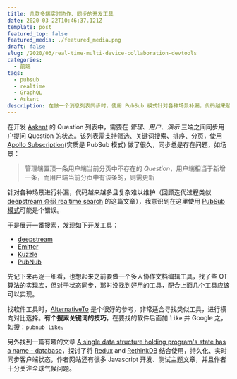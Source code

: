```yaml
---
title: 几款多端实时协作、同步的开发工具
date: 2020-03-22T10:46:37.121Z
template: post
featured_top: false
featured_media: ./featured_media.png
draft: false
slug: /2020/03/real-time-multi-device-collaboration-devtools
categories:
  - 前端
tags:
  - pubsub
  - realtime
  - GraphQL
  - Askent
description: 在做一个消息列表同步时，使用 PubSub 模式针对各种场景补漏，代码越来越多且复杂难以维护。展开搜索，发现一些有用的工具
---
```


<!-- endExcerpt -->

在开发 [Askent](/2020/03/askent-give-up-prisma2) 的 Question 列表中，需要在 _管理、用户、演示_ 三端之间同步用户提问 Question 的状态。该列表需支持筛选、关键词搜索、排序、分页，使用 [Apollo Subscription](https://www.apollographql.com/docs/apollo-server/data/subscriptions/)(实质是 PubSub 模式) 做了很久，同步总是存在问题，如场景：

> 管理端置顶一条用户端当前分页中不存在的 _Question_，用户端相当于新增一条，而用户端当前分页中有该条的，则需更新

针对各种场景进行补漏，代码越来越多且复杂难以维护（回顾迭代过程类似 [deepstream 介绍 realtime search](https://deepstream.io/blog/20191104-realtime-search/) 的这篇文章），我意识到在这里使用 [PubSub 模式](https://en.wikipedia.org/wiki/Publish%E2%80%93subscribe_pattern)可能是个错误。

于是展开一番搜索，发现如下开发工具：

- [deepstream](https://deepstream.io/)
- [Emitter](https://emitter.io)
- [Kuzzle](https://kuzzle.io)
- [PubNub](https://www.pubnub.com)

先记下来再逐一细看，也想起来之前要做一个多人协作文档编辑工具，找了些 OT 算法的实现库，但对于状态同步，那时没找到好用的工具，配合上面几个工具应该可以实现。

找软件工具时，[AlternativeTo](https://alternativeto.net/) 是个很好的参考，非常适合寻找类似工具，进行横向对比选择。**有个搜索关键词的技巧**，在要找的软件后面加 `like` 并 Google 之，如搜：`pubnub like`。

另外找到一篇有趣的文章 [A single data structure holding program's state has a name - database](https://glebbahmutov.com/blog/redux-and-rethinkdb/)，探讨了将 [Redux](https://redux.js.org/) and [RethinkDB](https://rethinkdb.com) 结合使用，持久化、实时同步客户端状态，作者网站还有很多 Javascript 开发、测试主题文章，并且作者十分关注全球气候问题。

